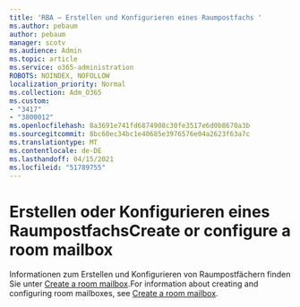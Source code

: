 ```yaml
---
title: 'RBA – Erstellen und Konfigurieren eines Raumpostfachs '
ms.author: pebaum
author: pebaum
manager: scotv
ms.audience: Admin
ms.topic: article
ms.service: o365-administration
ROBOTS: NOINDEX, NOFOLLOW
localization_priority: Normal
ms.collection: Adm_O365
ms.custom:
- "3417"
- "3800012"
ms.openlocfilehash: 8a3691e741fd6874908c30fe3517e6d0b8670a3b
ms.sourcegitcommit: 8bc60ec34bc1e40685e3976576e04a2623f63a7c
ms.translationtype: MT
ms.contentlocale: de-DE
ms.lasthandoff: 04/15/2021
ms.locfileid: "51789755"
---
```

# <a name="create-or-configure-a-room-mailbox"></a><span data-ttu-id="459a0-102">Erstellen oder Konfigurieren eines Raumpostfachs</span><span class="sxs-lookup"><span data-stu-id="459a0-102">Create or configure a room mailbox</span></span>

<span data-ttu-id="459a0-103">Informationen zum Erstellen und Konfigurieren von Raumpostfächern finden Sie unter [Create a room mailbox](https://docs.microsoft.com/exchange/recipients/room-mailboxes?view=exchserver-2019#create-a-room-mailbox).</span><span class="sxs-lookup"><span data-stu-id="459a0-103">For information about creating and configuring room mailboxes, see [Create a room mailbox](https://docs.microsoft.com/exchange/recipients/room-mailboxes?view=exchserver-2019#create-a-room-mailbox).</span></span>